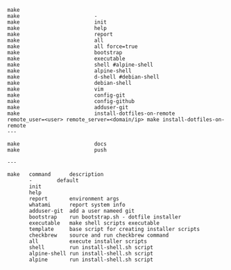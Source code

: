 
	make                        
	make                        -
	make                        init
	make                        help
	make                        report
	make                        all
	make                        all force=true
	make                        bootstrap
	make                        executable
	make                        shell #alpine-shell
	make                        alpine-shell
	make                        d-shell #debian-shell
	make                        debian-shell
	make                        vim
	make                        config-git
	make                        config-github
	make                        adduser-git
	make                        install-dotfiles-on-remote
	remote_user=<user> remote_server=<domain/ip> make install-dotfiles-on-remote
	---
	
	make                        docs
	make                        push
	
	---
	
 	make   command		description
 	       -		default
 	       init
 	       help
 	       report		environment args
 	       whatami		report system info
 	       adduser-git	add a user nameed git
 	       bootstrap	run bootstrap.sh - dotfile installer
 	       executable	make shell scripts executable
 	       template		base script for creating installer scripts
 	       checkbrew	source and run checkbrew command
 	       all	        execute installer scripts
 	       shell		run install-shell.sh script
 	       alpine-shell	run install-shell.sh script
 	       alpine		run install-shell.sh script
